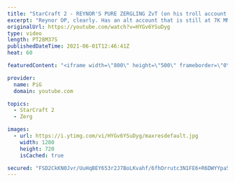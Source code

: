 ```yaml
---
title: "StarCraft 2 - REYNOR'S PURE ZERGLING ZvT (on his troll account!)"
excerpt: "Reynor OP, clearly. Has an alt account that is still at 7K MMR wtf! The rest of us wish we can use zerglings with half the success he does. Really happy to see such tremendous skill in such a young player and hopefully we'll keep seeing his success in Starcraft for many years to come🎤 More Pro SC2 Casts:"
originalUrl: https://youtube.com/watch?v=HYGv6YSuDyg
type: video
length: PT28M37S
publishedDateTime: 2021-06-01T12:46:41Z
heat: 60

featuredContent: "<iframe width=\"800\" height=\"500\" frameborder=\"0\" src=\"https://www.youtube.com/embed/HYGv6YSuDyg\" allow=\"accelerometer; autoplay; encrypted-media; gyroscope; picture-in-picture\" allowfullscreen></iframe>"

provider:
  name: PiG
  domain: youtube.com

topics:
  - StarCraft 2
  - Zerg

images:
  - url: https://i.ytimg.com/vi/HYGv6YSuDyg/maxresdefault.jpg
    width: 1280
    height: 720
    isCached: true

secured: "FSD2CkKN0Jvr/UuHqBEY653r2J7BoLKvahf/6fhOrrutc3N1FE6+R6DWYYpa5/hijQn183ogovlL6CJYfIKqWhAWuoMlKnt+tzD+3secXtAtLRjPBQN5i+sEBSY7uEk9Xt5v3lEg/BiJalgI0kR0s1dg+mEFWM9tTXTydU8/IGqJi+fZa21u+zdItSMRlVFX2uM8RzWzwjukGgQB+ixUF59lHBtkxFJc0CREO6GG96WShWDssBmeX+Q1IqbyYtUoSOfSKW9KkcxXuPNA3od6C41z304WBw2/UkSngC40+GwFz6W93p6AMdz1cnYJEqH6IjGuJWQTP1Ny0Ki2f0E3RHetgin/5T+B8JIShRXTvB+MknTSinlQjWDIhgTug+fyPBUF8C3aLaDmtMyXjdqQrfZ9gJjJHdnx1Bp7HlqOjy8=;azyrbTL9bHauo0WmnZAkvg=="
---
```


